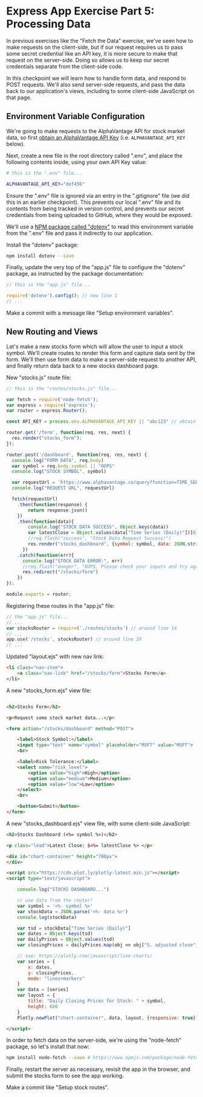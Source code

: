 # Express App Exercise Part 5: Processing Data

In previous exercises like the "Fetch the Data" exercise, we've seen how to make requests on the client-side, but if our request requires us to pass some secret credential like an API key, it is more secure to make that request on the server-side. Doing so allows us to keep our secret credentials separate from the client-side code.

In this checkpoint we will learn how to handle form data, and respond to POST requests. We'll also send server-side requests, and pass the data back to our application's views, including to some client-side JavaScript on that page.

## Environment Variable Configuration

We're going to make requests to the AlphaVantage API for stock market data, so
first [obtain an AlphaVantage API Key](https://www.alphavantage.co/support/#api-key) (i.e. `ALPHAVANTAGE_API_KEY` below).

Next, create a new file in the root directory called ".env", and place the following contents inside, using your own API Key value:

```sh
# this is the ".env" file...

ALPHAVANTAGE_API_KEY="def456"
```

Ensure the ".env" file is ignored via an entry in the ".gitignore" file (we did this in an earlier checkpoint). This prevents our local ".env" file and its contents from being tracked in version control, and prevents our secret credentials from being uploaded to GitHub, where they would be exposed.

We'll use a [NPM package called "dotenv"](https://github.com/motdotla/dotenv#readme) to read this environment variable from the ".env" file and pass it indirectly to our application.

Install the "dotenv" package:

```sh
npm install dotenv --save
```

Finally, update the very top of the "app.js" file to configure the "dotenv" package, as instructed by the package documentation:

```js
// this is the "app.js" file...

require('dotenv').config(); // new line 1
// ...
```

Make a commit with a message like "Setup environment variables".

## New Routing and Views

Let's make a new stocks form which will allow the user to input a stock symbol. We'll create routes to render this form and capture data sent by the form. We'll then use form data to make a server-side request to another API, and finally return data back to a new stocks dashboard page.

New "stocks.js" route file:

```js
// this is the "routes/stocks.js" file...

var fetch = require('node-fetch');
var express = require('express');
var router = express.Router();

const API_KEY = process.env.ALPHAVANTAGE_API_KEY || "abc123" // obtain your own api key and set via environment variable

router.get('/form', function(req, res, next) {
  res.render("stocks_form");
});

router.post('/dashboard', function(req, res, next) {
  console.log("FORM DATA", req.body)
  var symbol = req.body.symbol || "OOPS"
  console.log("STOCK SYMBOL", symbol)

  var requestUrl = `https://www.alphavantage.co/query?function=TIME_SERIES_DAILY_ADJUSTED&symbol=${symbol}&apikey=${API_KEY}` // using string interpolation here, but you could alternatively do concatenation with + operators
  console.log("REQUEST URL", requestUrl)

  fetch(requestUrl)
    .then(function(response) {
        return response.json()
    })
    .then(function(data){
        console.log("STOCK DATA SUCCESS", Object.keys(data))
        var latestClose = Object.values(data["Time Series (Daily)"])[0]["5. adjusted close"]
        //req.flash("success", "Stock Data Request Success!")
        res.render("stocks_dashboard", {symbol: symbol, data: JSON.stringify(data), latestClose: latestClose});
      })
    .catch(function(err){
      console.log("STOCK DATA ERROR:", err)
      //req.flash("danger", "OOPS, Please check your inputs and try again.")
      res.redirect("/stocks/form")
    })
});

module.exports = router;
```

Registering these routes in the "app.js" file:

```js
// the "app.js" file...
// ...
var stocksRouter = require('./routes/stocks') // around line 14
// ...
app.use('/stocks', stocksRouter) // around line 29
// ...
```

Updated "layout.ejs" with new nav link:

```html
<li class="nav-item">
    <a class="nav-link" href="/stocks/form">Stocks Form</a>
</li>
```

A new "stocks_form.ejs" view file:

```html

<h2>Stocks Form</h2>

<p>Request some stock market data...</p>

<form action="/stocks/dashboard" method="POST">

    <label>Stock Symbol:</label>
    <input type="text" name="symbol" placeholder="MSFT" value="MSFT">
    <br>

    <label>Risk Tolerance:</label>
    <select name="risk_level">
        <option value="high">High</option>
        <option value="medium">Medium</option>
        <option value="low">Low</option>
    </select>
    <br>

    <button>Submit</button>
</form>
```

A new "stocks_dashboard.ejs" view file, with some client-side JavaScript:

```html
<h2>Stocks Dashboard (<%= symbol %>)</h2>

<p class="lead">Latest Close: $<%= latestClose %> </p>

<div id="chart-container" height="700px">
</div>

<script src="https://cdn.plot.ly/plotly-latest.min.js"></script>
<script type="text/javascript">

    console.log("STOCKS DASHBOARD...")

    // use data from the router!
    var symbol = '<%- symbol %>'
    var stockData = JSON.parse('<%- data %>')
    console.log(stockData)

    var tsd = stockData["Time Series (Daily)"]
    var dates = Object.keys(tsd)
    var dailyPrices = Object.values(tsd)
    var closingPrices = dailyPrices.map(obj => obj["5. adjusted close"])

    // see: https://plotly.com/javascript/line-charts/
    var series = {
        x: dates,
        y: closingPrices,
        mode: "lines+markers"
    }
    var data = [series]
    var layout = {
        title: "Daily Closing Prices for Stock: " + symbol,
        height: 600
    }
    Plotly.newPlot("chart-container", data, layout, {responsive: true})

</script>

```

In order to fetch data on the server-side, we're using the "node-fetch" package, so let's install that now:

```sh
npm install node-fetch --save # https://www.npmjs.com/package/node-fetch
```

Finally, restart the server as necessary, revisit the app in the browser, and submit the stocks form to see the app working.

Make a commit like "Setup stock routes".
